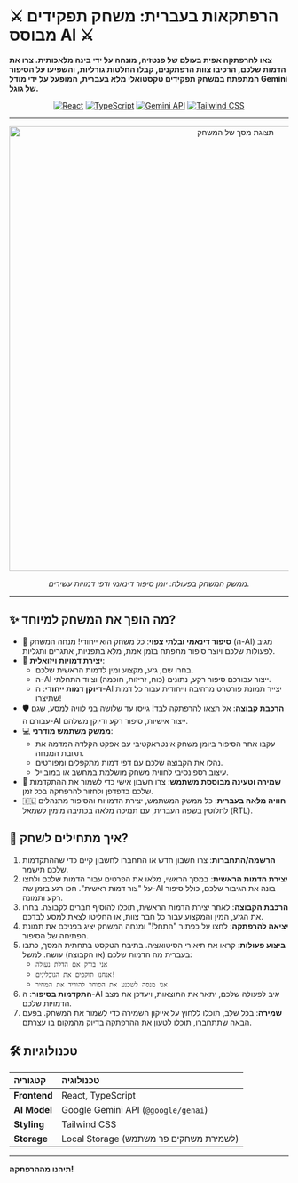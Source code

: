 # ⚔️ הרפתקאות בעברית: משחק תפקידים מבוסס AI ⚔️

**צאו להרפתקה אפית בעולם של פנטזיה, מונחה על ידי בינה מלאכותית. צרו את הדמות שלכם, הרכיבו צוות הרפתקנים, קבלו החלטות גורליות, והשפיעו על הסיפור המתפתח במשחק תפקידים טקסטואלי מלא בעברית, המופעל על ידי מודל Gemini של גוגל.**

<div align="center">

[![React](https://img.shields.io/badge/React-20232A?style=for-the-badge&logo=react&logoColor=61DAFB)](https://reactjs.org/)
[![TypeScript](https://img.shields.io/badge/TypeScript-007ACC?style=for-the-badge&logo=typescript&logoColor=white)](https://www.typescriptlang.org/)
[![Gemini API](https://img.shields.io/badge/Gemini_API-8E44AD?style=for-the-badge&logo=google&logoColor=white)](https://ai.google.dev/)
[![Tailwind CSS](https://img.shields.io/badge/Tailwind_CSS-38B2AC?style=for-the-badge&logo=tailwind-css&logoColor=white)](https://tailwindcss.com/)

</div>

---

<div align="center">
  <img src="https://i.imgur.com/u5gCfU7.png" alt="תצוגת מסך של המשחק" width="800"/>
  <p><em>ממשק המשחק בפעולה: יומן סיפור דינאמי ודפי דמויות עשירים.</em></p>
</div>

---

## ✨ מה הופך את המשחק למיוחד?

-   📜 **סיפור דינאמי ובלתי צפוי**: כל משחק הוא ייחודי! מנחה המשחק (ה-AI) מגיב לפעולות שלכם ויוצר סיפור מתפתח בזמן אמת, מלא בתפניות, אתגרים ותגליות.
-   🎨 **יצירת דמויות ויזואלית**:
    -   בחרו שם, גזע, מקצוע ומין לדמות הראשית שלכם.
    -   ה-AI ייצור עבורכם סיפור רקע, נתונים (כוח, זריזות, חוכמה) וציוד התחלתי.
    -   **דיוקן דמות ייחודי**: ה-AI יצייר תמונת פורטרט מרהיבה וייחודית עבור כל דמות שתיצרו!
-   🛡️ **הרכבת קבוצה**: אל תצאו להרפתקה לבד! גייסו עד שלושה בני לוויה למסע, שגם עבורם ה-AI ייצור אישיות, סיפור רקע ודיוקן משלהם.
-   💻 **ממשק משתמש מודרני**:
    -   עקבו אחר הסיפור ביומן משחק אינטראקטיבי עם אפקט הקלדה המדמה את תגובת המנחה.
    -   נהלו את הקבוצה שלכם עם דפי דמות מתקפלים ומפורטים.
    -   עיצוב רספונסיבי לחווית משחק מושלמת במחשב או במובייל.
-   💾 **שמירה וטעינה מבוססת משתמש**: צרו חשבון אישי כדי לשמור את ההתקדמות שלכם בדפדפן ולחזור להרפתקה בכל זמן.
-   🇮🇱 **חוויה מלאה בעברית**: כל ממשק המשתמש, יצירת הדמויות והסיפור מתנהלים לחלוטין בשפה העברית, עם תמיכה מלאה בכתיבה מימין לשמאל (RTL).

## 🚀 איך מתחילים לשחק?

1.  **הרשמה/התחברות**: צרו חשבון חדש או התחברו לחשבון קיים כדי שההתקדמות שלכם תישמר.
2.  **יצירת הדמות הראשית**: במסך הראשי, מלאו את הפרטים עבור הדמות שלכם ולחצו על "צור דמות ראשית". חכו רגע בזמן שה-AI בונה את הגיבור שלכם, כולל סיפור רקע ותמונה.
3.  **הרכבת הקבוצה**: לאחר יצירת הדמות הראשית, תוכלו להוסיף חברים לקבוצה. בחרו את הגזע, המין והמקצוע עבור כל חבר צוות, או החליטו לצאת למסע לבדכם.
4.  **יציאה להרפתקה**: לחצו על כפתור "התחל!" ומנחה המשחק יציג בפניכם את תמונת הפתיחה של הסיפור.
5.  **ביצוע פעולות**: קראו את תיאורי הסיטואציה. בתיבת הטקסט בתחתית המסך, כתבו בעברית מה הדמות שלכם (או הקבוצה) עושה. למשל:
    -   `אני בודק אם הדלת נעולה`
    -   `אנחנו תוקפים את הגובלינים!`
    -   `אני מנסה לשכנע את הסוחר להוריד את המחיר`
6.  **התקדמות בסיפור**: ה-AI יגיב לפעולה שלכם, יתאר את התוצאות, ויעדכן את מצב הדמויות שלכם.
7.  **שמירה**: בכל שלב, תוכלו ללחוץ על אייקון השמירה כדי לשמור את המשחק. בפעם הבאה שתתחברו, תוכלו לטעון את ההרפתקה בדיוק מהמקום בו עצרתם.

## 🛠️ טכנולוגיות

| קטגוריה      | טכנולוגיה                                     |
| :----------- | :-------------------------------------------- |
| **Frontend** | React, TypeScript                             |
| **AI Model** | Google Gemini API (`@google/genai`)           |
| **Styling**  | Tailwind CSS                                  |
| **Storage**  | Local Storage (לשמירת משחקים פר משתמש)      |

---

**תיהנו מההרפתקה!**
